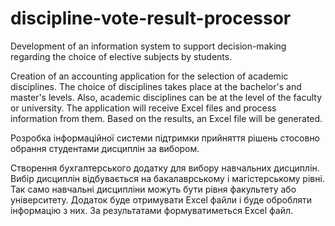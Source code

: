 # discipline-vote-result-processor
Development of an information system to support decision-making regarding the choice of elective subjects by students.

Creation of an accounting application for the selection of academic disciplines. The choice of disciplines takes place at the bachelor's and master's levels. Also, academic disciplines can be at the level of the faculty or university. The application will receive Excel files and process information from them. Based on the results, an Excel file will be generated.

Розробка інформаційної системи підтримки прийняття рішень стосовно обрання  студентами дисциплін за вибором.

Створення бухгалтерського додатку для вибору навчальних дисциплін. Вибір дисциплін відбувається на бакалаврському і магістерському рівні. Так само навчальні дисципліни можуть бути рівня факультету або університету. Додаток буде отримувати Excel файли і буде обробляти інформацію з них. За результатами формуватиметься Excel файл.
